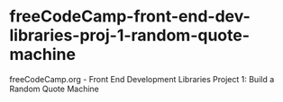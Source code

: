 # freeCodeCamp-front-end-dev-libraries-proj-1-random-quote-machine
freeCodeCamp.org - Front End Development Libraries Project 1: Build a Random Quote Machine
